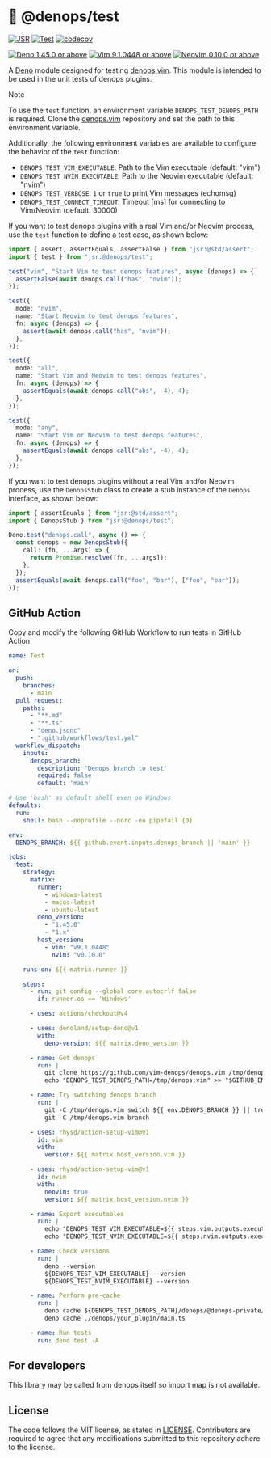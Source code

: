 # 📝 @denops/test

[![JSR](https://jsr.io/badges/@denops/test)](https://jsr.io/@denops/test)
[![Test](https://github.com/vim-denops/deno-denops-test/actions/workflows/test.yml/badge.svg)](https://github.com/vim-denops/deno-denops-test/actions/workflows/test.yml)
[![codecov](https://codecov.io/github/vim-denops/deno-denops-test/branch/main/graph/badge.svg?token=X9O5XB4O1S)](https://codecov.io/github/vim-denops/deno-denops-test)

[![Deno 1.45.0 or above](https://img.shields.io/badge/Deno-Support%201.45.0-yellowgreen.svg?logo=deno)](https://github.com/denoland/deno/tree/v1.45.0)
[![Vim 9.1.0448 or above](https://img.shields.io/badge/Vim-Support%209.1.0448-yellowgreen.svg?logo=vim)](https://github.com/vim/vim/tree/v9.1.0448)
[![Neovim 0.10.0 or above](https://img.shields.io/badge/Neovim-Support%200.10.0-yellowgreen.svg?logo=neovim&logoColor=white)](https://github.com/neovim/neovim/tree/v0.10.0)

A [Deno] module designed for testing [denops.vim]. This module is intended to be
used in the unit tests of denops plugins.

[deno]: https://deno.land/
[denops.vim]: https://github.com/vim-denops/denops.vim

> [!NOTE]
>
> To use the `test` function, an environment variable `DENOPS_TEST_DENOPS_PATH`
> is required. Clone the [denops.vim] repository and set the path to this
> environment variable.
>
> Additionally, the following environment variables are available to configure
> the behavior of the `test` function:
>
> - `DENOPS_TEST_VIM_EXECUTABLE`: Path to the Vim executable (default: "vim")
> - `DENOPS_TEST_NVIM_EXECUTABLE`: Path to the Neovim executable (default:
>   "nvim")
> - `DENOPS_TEST_VERBOSE`: `1` or `true` to print Vim messages (echomsg)
> - `DENOPS_TEST_CONNECT_TIMEOUT`: Timeout [ms] for connecting to Vim/Neovim
>   (default: 30000)

If you want to test denops plugins with a real Vim and/or Neovim process, use
the `test` function to define a test case, as shown below:

```typescript
import { assert, assertEquals, assertFalse } from "jsr:@std/assert";
import { test } from "jsr:@denops/test";

test("vim", "Start Vim to test denops features", async (denops) => {
  assertFalse(await denops.call("has", "nvim"));
});

test({
  mode: "nvim",
  name: "Start Neovim to test denops features",
  fn: async (denops) => {
    assert(await denops.call("has", "nvim"));
  },
});

test({
  mode: "all",
  name: "Start Vim and Neovim to test denops features",
  fn: async (denops) => {
    assertEquals(await denops.call("abs", -4), 4);
  },
});

test({
  mode: "any",
  name: "Start Vim or Neovim to test denops features",
  fn: async (denops) => {
    assertEquals(await denops.call("abs", -4), 4);
  },
});
```

If you want to test denops plugins without a real Vim and/or Neovim process, use
the `DenopsStub` class to create a stub instance of the `Denops` interface, as
shown below:

```typescript
import { assertEquals } from "jsr:@std/assert";
import { DenopsStub } from "jsr:@denops/test";

Deno.test("denops.call", async () => {
  const denops = new DenopsStub({
    call: (fn, ...args) => {
      return Promise.resolve([fn, ...args]);
    },
  });
  assertEquals(await denops.call("foo", "bar"), ["foo", "bar"]);
});
```

## GitHub Action

Copy and modify the following GitHub Workflow to run tests in GitHub Action

```yaml
name: Test

on:
  push:
    branches:
      - main
  pull_request:
    paths:
      - "**.md"
      - "**.ts"
      - "deno.jsonc"
      - ".github/workflows/test.yml"
  workflow_dispatch:
    inputs:
      denops_branch:
        description: 'Denops branch to test'
        required: false
        default: 'main'

# Use 'bash' as default shell even on Windows
defaults:
  run:
    shell: bash --noprofile --norc -eo pipefail {0}

env:
  DENOPS_BRANCH: ${{ github.event.inputs.denops_branch || 'main' }}

jobs:
  test:
    strategy:
      matrix:
        runner:
          - windows-latest
          - macos-latest
          - ubuntu-latest
        deno_version:
          - "1.45.0"
          - "1.x"
        host_version:
          - vim: "v9.1.0448"
            nvim: "v0.10.0"

    runs-on: ${{ matrix.runner }}

    steps:
      - run: git config --global core.autocrlf false
        if: runner.os == 'Windows'

      - uses: actions/checkout@v4

      - uses: denoland/setup-deno@v1
        with:
          deno-version: ${{ matrix.deno_version }}

      - name: Get denops
        run: |
          git clone https://github.com/vim-denops/denops.vim /tmp/denops.vim
          echo "DENOPS_TEST_DENOPS_PATH=/tmp/denops.vim" >> "$GITHUB_ENV"

      - name: Try switching denops branch
        run: |
          git -C /tmp/denops.vim switch ${{ env.DENOPS_BRANCH }} || true
          git -C /tmp/denops.vim branch

      - uses: rhysd/action-setup-vim@v1
        id: vim
        with:
          version: ${{ matrix.host_version.vim }}

      - uses: rhysd/action-setup-vim@v1
        id: nvim
        with:
          neovim: true
          version: ${{ matrix.host_version.nvim }}

      - name: Export executables
        run: |
          echo "DENOPS_TEST_VIM_EXECUTABLE=${{ steps.vim.outputs.executable }}" >> "$GITHUB_ENV"
          echo "DENOPS_TEST_NVIM_EXECUTABLE=${{ steps.nvim.outputs.executable }}" >> "$GITHUB_ENV"

      - name: Check versions
        run: |
          deno --version
          ${DENOPS_TEST_VIM_EXECUTABLE} --version
          ${DENOPS_TEST_NVIM_EXECUTABLE} --version

      - name: Perform pre-cache
        run: |
          deno cache ${DENOPS_TEST_DENOPS_PATH}/denops/@denops-private/mod.ts
          deno cache ./denops/your_plugin/main.ts

      - name: Run tests
        run: deno test -A
```

## For developers

This library may be called from denops itself so import map is not available.

## License

The code follows the MIT license, as stated in [LICENSE](./LICENSE).
Contributors are required to agree that any modifications submitted to this
repository adhere to the license.
